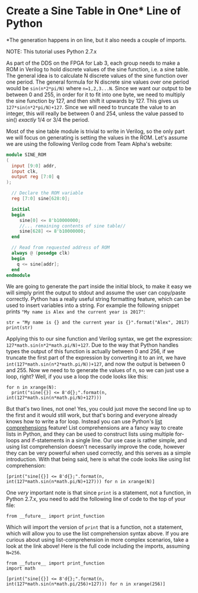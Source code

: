 # Create a Sine Table in One* Line of Python

*The generation happens in on line, but it also needs a couple of imports.

NOTE: This tutorial uses Python 2.7.x

As part of the DDS on the FPGA for Lab 3, each group needs to make a ROM in Verilog to hold discrete values of the sine function, i.e. a sine table. The general idea is to calculate N discrete values of the sine function over one period. The general formula for N discrete sine values over one period would be `sin(n*2*pi/N)` where `n=1,2,3...N`. Since we want our output to be between 0 and 255, in order for it to fit into one byte, we need to multiply the sine function by 127, and then shift it upwards by 127. This gives us `127*sin(n*2*pi/N)+127`. Since we will need to truncate the value to an integer, this will really be between 0 and 254, unless the value passed to sin() _exactly_ 1/4 or 3/4 the period.

Most of the sine table module is trivial to write in Verilog, so the only part we will focus on generating is setting the values in the ROM. Let's assume we are using the following Verilog code from Team Alpha's website:

```verilog
module SINE_ROM
(
  input [9:0] addr,
  input clk, 
  output reg [7:0] q
);

  // Declare the ROM variable
  reg [7:0] sine[628:0];

  initial
  begin
     sine[0] <= 8'b10000000;
     //... remaining contents of sine table//
     sine[628] <= 8'b10000000;
  end

  // Read from requested address of ROM
  always @ (posedge clk)
  begin
    q <= sine[addr];
  end
endmodule
```

We are going to generate the part inside the initial block, to make it easy we will simply print the output to stdout and assume the user can copy/paste correctly. Python has a really useful string formatting feature, which can be used to insert variables into a string. For example the following snippet prints `"My name is Alex and the current year is 2017"`:

```
str = "My name is {} and the current year is {}".format("Alex", 2017)
print(str)
```

Applying this to our sine function and Verilog syntax, we get the expression: `127*math.sin(n*2*math.pi/N)+127`. Due to the way that Python handles types the output of this function is actually between 0 and 256, if we truncate the first part of the expression by converting it to an int, we have `int(127*math.sin(n*2*math.pi/N))+127`, and now the output is between 0 and 255. Now we need to to generate the values of n, so we can just use a loop, right? Well, if you use a loop the code looks like this:

```
for n in xrange(N):
  print("sine[{}] <= 8'd{};".format(n, int(127*math.sin(n*math.pi/N)+127)))
```

But that's two lines, not one! Yes, you could just move the second line up to the first and it would still work, but that's boring and everyone already knows how to write a for loop. Instead you can use Python's [list comprehensions](https://www.python.org/dev/peps/pep-0202/) feature! List comprehensions are a fancy way to create lists in Python, and they can be used to construct lists using multiple for-loops and if-statements in a single line. Our use case is rather simple, and using list comprehension doesn't necessarily improve the code, however they can be very powerful when used correctly, and this serves as a simple introduction. With that being said, here is what the code looks like using list comprehension:

```
[print("sine[{}] <= 8'd{};".format(n, int(127*math.sin(n*math.pi/N)+127))) for n in xrange(N)]
```

One _very_ important note is that since `print` is a statement, not a function, in Python 2.7.x, you need to add the following line of code to the top of your file:

```
from __future__ import print_function
```

Which will import the version of `print` that is a function, not a statement, which will allow you to use the list comprehension syntax above. If you are curious about using list-comprehension in more complex scenarios, take a look at the link above! Here is the full code including the imports, assuming `N=256`.

```
from __future__ import print_function
import math

[print("sine[{}] <= 8'd{};".format(n, int(127*math.sin(n*math.pi/256)+127))) for n in xrange(256)]
```
